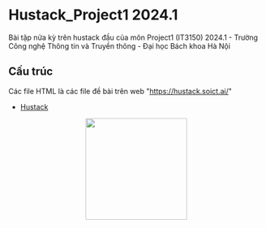 
# Hustack_Project1 2024.1

Bài tập nửa kỳ trên hustack đầu của môn Project1 (IT3150) 2024.1 - Trường Công nghệ Thông tin và Truyền thông - Đại học Bách khoa Hà Nội


## Cấu trúc

Các file HTML là các file đề bài trên web "https://hustack.soict.ai/"

 - [Hustack](https://hustack.soict.ai/)



<div align="center">
  <img height="200" src="https://soict.hust.edu.vn/wp-content/uploads/logo-soict-hust-1-1024x416.png"  />
</div>

###
